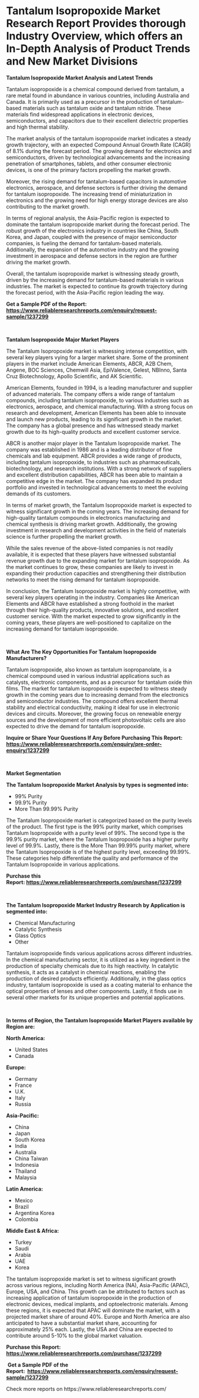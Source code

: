 <p><h1>Tantalum Isopropoxide Market Research Report Provides thorough Industry Overview, which offers an In-Depth Analysis of Product Trends and New Market Divisions</h1></p><p><strong>Tantalum Isopropoxide Market Analysis and Latest Trends</strong></p>
<p><p>Tantalum isopropoxide is a chemical compound derived from tantalum, a rare metal found in abundance in various countries, including Australia and Canada. It is primarily used as a precursor in the production of tantalum-based materials such as tantalum oxide and tantalum nitride. These materials find widespread applications in electronic devices, semiconductors, and capacitors due to their excellent dielectric properties and high thermal stability.</p><p>The market analysis of the tantalum isopropoxide market indicates a steady growth trajectory, with an expected Compound Annual Growth Rate (CAGR) of 8.1% during the forecast period. The growing demand for electronics and semiconductors, driven by technological advancements and the increasing penetration of smartphones, tablets, and other consumer electronic devices, is one of the primary factors propelling the market growth.</p><p>Moreover, the rising demand for tantalum-based capacitors in automotive electronics, aerospace, and defense sectors is further driving the demand for tantalum isopropoxide. The increasing trend of miniaturization in electronics and the growing need for high energy storage devices are also contributing to the market growth.</p><p>In terms of regional analysis, the Asia-Pacific region is expected to dominate the tantalum isopropoxide market during the forecast period. The robust growth of the electronics industry in countries like China, South Korea, and Japan, coupled with the presence of major semiconductor companies, is fueling the demand for tantalum-based materials. Additionally, the expansion of the automotive industry and the growing investment in aerospace and defense sectors in the region are further driving the market growth.</p><p>Overall, the tantalum isopropoxide market is witnessing steady growth, driven by the increasing demand for tantalum-based materials in various industries. The market is expected to continue its growth trajectory during the forecast period, with the Asia-Pacific region leading the way.</p></p>
<p><strong>Get a Sample PDF of the Report:&nbsp; <a href="https://www.reliableresearchreports.com/enquiry/request-sample/1237299">https://www.reliableresearchreports.com/enquiry/request-sample/1237299</a></strong></p>
<p>&nbsp;</p>
<p><strong>Tantalum Isopropoxide Major Market Players</strong></p>
<p><p>The Tantalum Isopropoxide market is witnessing intense competition, with several key players vying for a larger market share. Some of the prominent players in the market include American Elements, ABCR, A2B Chem, Angene, BOC Sciences, Chemwill Asia, EpiValence, Gelest, NBInno, Santa Cruz Biotechnology, Apollo Scientific, and AK Scientific.</p><p>American Elements, founded in 1994, is a leading manufacturer and supplier of advanced materials. The company offers a wide range of tantalum compounds, including tantalum isopropoxide, to various industries such as electronics, aerospace, and chemical manufacturing. With a strong focus on research and development, American Elements has been able to innovate and launch new products, leading to its significant growth in the market. The company has a global presence and has witnessed steady market growth due to its high-quality products and excellent customer service.</p><p>ABCR is another major player in the Tantalum Isopropoxide market. The company was established in 1986 and is a leading distributor of fine chemicals and lab equipment. ABCR provides a wide range of products, including tantalum isopropoxide, to industries such as pharmaceuticals, biotechnology, and research institutions. With a strong network of suppliers and excellent distribution capabilities, ABCR has been able to maintain a competitive edge in the market. The company has expanded its product portfolio and invested in technological advancements to meet the evolving demands of its customers.</p><p>In terms of market growth, the Tantalum Isopropoxide market is expected to witness significant growth in the coming years. The increasing demand for high-quality tantalum compounds in electronics manufacturing and chemical synthesis is driving market growth. Additionally, the growing investment in research and development activities in the field of materials science is further propelling the market growth.</p><p>While the sales revenue of the above-listed companies is not readily available, it is expected that these players have witnessed substantial revenue growth due to the expanding market for tantalum isopropoxide. As the market continues to grow, these companies are likely to invest in expanding their production capacities and strengthening their distribution networks to meet the rising demand for tantalum isopropoxide.</p><p>In conclusion, the Tantalum Isopropoxide market is highly competitive, with several key players operating in the industry. Companies like American Elements and ABCR have established a strong foothold in the market through their high-quality products, innovative solutions, and excellent customer service. With the market expected to grow significantly in the coming years, these players are well-positioned to capitalize on the increasing demand for tantalum isopropoxide.</p></p>
<p>&nbsp;</p>
<p><strong>What Are The Key Opportunities For Tantalum Isopropoxide Manufacturers?</strong></p>
<p><p>Tantalum isopropoxide, also known as tantalum isopropanolate, is a chemical compound used in various industrial applications such as catalysts, electronic components, and as a precursor for tantalum oxide thin films. The market for tantalum isopropoxide is expected to witness steady growth in the coming years due to increasing demand from the electronics and semiconductor industries. The compound offers excellent thermal stability and electrical conductivity, making it ideal for use in electronic devices and circuits. Moreover, the growing focus on renewable energy sources and the development of more efficient photovoltaic cells are also expected to drive the demand for tantalum isopropoxide.</p></p>
<p><strong>Inquire or Share Your Questions If Any Before Purchasing This Report: <a href="https://www.reliableresearchreports.com/enquiry/pre-order-enquiry/1237299">https://www.reliableresearchreports.com/enquiry/pre-order-enquiry/1237299</a></strong></p>
<p>&nbsp;</p>
<p><strong>Market Segmentation</strong></p>
<p><strong>The Tantalum Isopropoxide Market Analysis by types is segmented into:</strong></p>
<p><ul><li>99% Purity</li><li>99.9% Purity</li><li>More Than 99.99% Purity</li></ul></p>
<p><p>The Tantalum Isopropoxide market is categorized based on the purity levels of the product. The first type is the 99% purity market, which comprises Tantalum Isopropoxide with a purity level of 99%. The second type is the 99.9% purity market, where the Tantalum Isopropoxide has a higher purity level of 99.9%. Lastly, there is the More Than 99.99% purity market, where the Tantalum Isopropoxide is of the highest purity level, exceeding 99.99%. These categories help differentiate the quality and performance of the Tantalum Isopropoxide in various applications.</p></p>
<p><strong>Purchase this Report:&nbsp;<a href="https://www.reliableresearchreports.com/purchase/1237299">https://www.reliableresearchreports.com/purchase/1237299</a></strong></p>
<p>&nbsp;</p>
<p><strong>The Tantalum Isopropoxide Market Industry Research by Application is segmented into:</strong></p>
<p><ul><li>Chemical Manufacturing</li><li>Catalytic Synthesis</li><li>Glass Optics</li><li>Other</li></ul></p>
<p><p>Tantalum isopropoxide finds various applications across different industries. In the chemical manufacturing sector, it is utilized as a key ingredient in the production of specialty chemicals due to its high reactivity. In catalytic synthesis, it acts as a catalyst in chemical reactions, enabling the production of desired products efficiently. Additionally, in the glass optics industry, tantalum isopropoxide is used as a coating material to enhance the optical properties of lenses and other components. Lastly, it finds use in several other markets for its unique properties and potential applications.</p></p>
<p>&nbsp;</p>
<p><strong>In terms of Region, the Tantalum Isopropoxide Market Players available by Region are:</strong></p>
<p>
    <p> <strong> North America: </strong>
        <ul>
            <li>United States</li>
            <li>Canada</li>
        </ul>
        </p> 
    <p> <strong> Europe: </strong>
        <ul>
            <li>Germany</li>
            <li>France</li>
            <li>U.K.</li>
            <li>Italy</li>
            <li>Russia</li>
        </ul>
        </p> 
    <p> <strong> Asia-Pacific: </strong>
        <ul>
            <li>China</li>
            <li>Japan</li>
            <li>South Korea</li>
            <li>India</li>
            <li>Australia</li>
            <li>China Taiwan</li>
            <li>Indonesia</li>
            <li>Thailand</li>
            <li>Malaysia</li>
        </ul>
        </p> 
    <p> <strong> Latin America: </strong>
        <ul>
            <li>Mexico</li>
            <li>Brazil</li>
            <li>Argentina Korea</li>
            <li>Colombia</li>
        </ul>
        </p> 
    <p> <strong> Middle East & Africa: </strong>
        <ul>
            <li>Turkey</li>
            <li>Saudi</li>
            <li>Arabia</li>
            <li>UAE</li>
            <li>Korea</li>
        </ul>
    </p>
    </p>
<p><p>The tantalum isopropoxide market is set to witness significant growth across various regions, including North America (NA), Asia-Pacific (APAC), Europe, USA, and China. This growth can be attributed to factors such as increasing application of tantalum isopropoxide in the production of electronic devices, medical implants, and optoelectronic materials. Among these regions, it is expected that APAC will dominate the market, with a projected market share of around 40%. Europe and North America are also anticipated to have a substantial market share, accounting for approximately 25% each. Lastly, the USA and China are expected to contribute around 5-10% to the global market valuation.</p></p>
<p><strong>Purchase this Report: <a href="https://www.reliableresearchreports.com/purchase/1237299">https://www.reliableresearchreports.com/purchase/1237299</a></strong></p>
<p>&nbsp;<strong>Get a Sample PDF of the Report:&nbsp;&nbsp;<a href="https://www.reliableresearchreports.com/enquiry/request-sample/1237299">https://www.reliableresearchreports.com/enquiry/request-sample/1237299</a></strong></p>
<p><strong></strong></p>
<p>Check more reports on https://www.reliableresearchreports.com/</p>